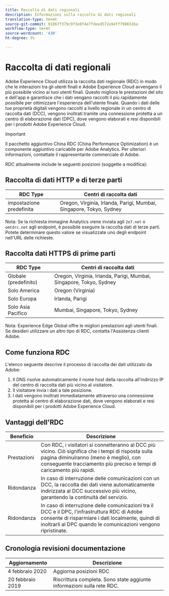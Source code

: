 ```yaml
---
title: Raccolta di dati regionali
description: Informazioni sulla raccolta di dati regionali
translation-type: tm+mt
source-git-commit: 91867f379c9f3e0f4e7fdeed572a94ff798653ba
workflow-type: tm+mt
source-wordcount: '430'
ht-degree: 3%

---
```



# Raccolta di dati regionali

Adobe Experience Cloud utilizza la raccolta dati regionale (RDC) in modo che le interazioni tra gli utenti finali e Adobe Experience Cloud avvengano il più possibile vicino ai tuoi utenti finali. Questo migliora le prestazioni del sito e dell&#39;app e garantisce che i dati vengano raccolti il più rapidamente possibile per ottimizzare l&#39;esperienza dell&#39;utente finale. Quando i dati delle tue proprietà digitali vengono raccolti a livello regionale in un centro di raccolta dati (DCC), vengono inoltrati tramite una connessione protetta a un centro di elaborazione dati (DPC), dove vengono elaborati e resi disponibili per i prodotti Adobe Experience Cloud.

>[!IMPORTANT]
>
>Il pacchetto aggiuntivo China RDC (China Performance Optimization) è un componente aggiuntivo caricabile per Adobe  Analytics. Per ulteriori informazioni, contattate il rappresentante commerciale di Adobe.

RDC attualmente include le seguenti posizioni (soggette a modifica):

## Raccolta di dati HTTP e di terze parti

| RDC Type | Centri di raccolta dati |
|---------------------|-------------------|
| impostazione predefinita | Oregon, Virginia, Irlanda, Parigi, Mumbai, Singapore, Tokyo, Sydney |

Nota: Se la richiesta  immagine Analytics viene inviata agli `2o7.net` o `omtdrc.net` agli endpoint, è possibile eseguire la raccolta dati di terze parti. Potete determinare questo valore se visualizzate uno degli endpoint nell&#39;URL delle richieste.

## Raccolta dati HTTPS di prime parti

| RDC Type | Centri di raccolta dati |
|---------------------|-------------------|
| Globale (predefinito) | Oregon, Virginia, Irlanda, Parigi, Mumbai, Singapore, Tokyo, Sydney |
| Solo America | Oregon (Virginia) |
| Solo Europa | Irlanda, Parigi |
| Solo Asia Pacifico | Mumbai, Singapore, Tokyo, Sydney |

Nota: Experience Edge Global offre le migliori prestazioni agli utenti finali.  Se desideri utilizzare un altro tipo di RDC, contatta l&#39;Assistenza clienti Adobe.

## Come funziona RDC

L&#39;elenco seguente descrive il processo di raccolta dei dati utilizzato da Adobe:

1. Il DNS risolve automaticamente il nome host della raccolta all&#39;indirizzo IP del centro di raccolta dati più vicino al visitatore.
1. Il visitatore invia i dati a tale posizione.
1. I dati vengono inoltrati immediatamente attraverso una connessione protetta al centro di elaborazione dati, dove vengono elaborati e resi disponibili per i prodotti Adobe Experience Cloud.

## Vantaggi dell&#39;RDC

| Beneficio | Descrizione |
|---------|-----------|
| Prestazioni | Con RDC, i visitatori si connetteranno al DCC più vicino. Ciò significa che i tempi di risposta sulla pagina diminuiranno (meno è meglio), con conseguente tracciamento più preciso e tempi di caricamento più rapidi. |
| Ridondanza | In caso di interruzione delle comunicazioni con un DCC, la raccolta dei dati viene automaticamente indirizzata al DCC successivo più vicino, garantendo la continuità del servizio. |
| Ridondanza | In caso di interruzione delle comunicazioni tra il DCC e il DPC, l&#39;infrastruttura RDC di Adobe consente di risparmiare i dati localmente, quindi di inoltrarli al DPC quando le comunicazioni vengono ripristinate. |

## Cronologia revisioni documentazione

| Aggiornamento | Descrizione |
|--------|---------|
| 4 febbraio 2020 | Aggiorna posizioni RDC |
| 20 febbraio 2019 | Riscrittura completa. Sono state aggiunte informazioni sulla rete RDC. |

